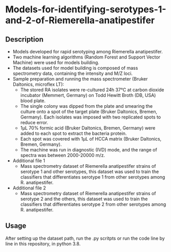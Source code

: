 # Models-for-identifying-serotypes-1-and-2-of-Riemerella-anatipestifer
## Description
- Models developed for rapid serotyping among Riemerella anatipestifer.
- Two machine learning algorithms (Random Forest and Support Vector Machine) were used for models building.
- The datasets used for model building is composed of mass spectrometry data, containing the intensity and M/Z loci.
- Sample preparation and running the mass spectrometer (Bruker Daltonics, microflex LT):
  * The stored RA isolates were re-cultured 24h 37℃ at carbon dioxide incubator (Memmert, Germany) on Todd Hewitt Broth (DB, USA) blood plate.
  * The single colony was dipped from the plate and smearing the culture onto a spot of the target plate (Bruker Daltonics, Bremen, Germany). Each isolates was imposed with two replicated spots to reduce error.
  * 1μL 70% formic acid (Bruker Daltonics, Bremen, Germany) were added to each spot to extract the bacteria protein.
  * Each spot was covered with 1μL of HCCA matrix (Bruker Daltonics, Bremen, Germany).
  * The machine was run in diagnostic (IVD) mode, and the range of spectra was between 2000-20000 m/z.
- Additional file 1
  * Mass spectrometry dataset of Riemerella anatipestifer strains of serotype 1 and other serotypes, this dataset was used to train the classifiers that differentiates serotype 1 from other serotypes among R. anatipestifer.
- Additional file 2
  * Mass spectrometry dataset of Riemerella anatipestifer strains of serotype 2 and the others, this dataset was used to train the classifiers that differentiates serotype 2 from other serotypes among R. anatipestifer.
## Usage
After setting up the dataset path, run the .py scritpts or run the code line by line in this repository, in python 3.8.
